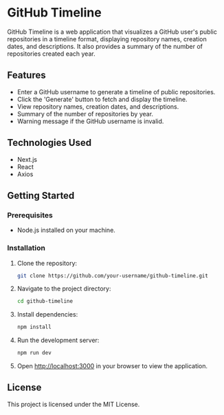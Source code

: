 # GitHub Timeline

GitHub Timeline is a web application that visualizes a GitHub user's public repositories in a timeline format, displaying repository names, creation dates, and descriptions. It also provides a summary of the number of repositories created each year.

## Features

- Enter a GitHub username to generate a timeline of public repositories.
- Click the 'Generate' button to fetch and display the timeline.
- View repository names, creation dates, and descriptions.
- Summary of the number of repositories by year.
- Warning message if the GitHub username is invalid.

## Technologies Used

- Next.js
- React
- Axios

## Getting Started

### Prerequisites

- Node.js installed on your machine.

### Installation

1. Clone the repository:

   ```bash
   git clone https://github.com/your-username/github-timeline.git
   ```

2. Navigate to the project directory:

   ```bash
   cd github-timeline
   ```

3. Install dependencies:

   ```bash
   npm install
   ```

4. Run the development server:

   ```bash
   npm run dev
   ```

5. Open [http://localhost:3000](http://localhost:3000) in your browser to view the application.

## License

This project is licensed under the MIT License.
